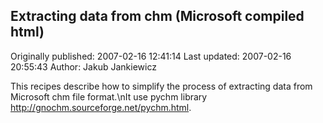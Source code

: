## Extracting data from chm (Microsoft compiled html) 
Originally published: 2007-02-16 12:41:14 
Last updated: 2007-02-16 20:55:43 
Author: Jakub Jankiewicz 
 
This recipes describe how to simplify the process of extracting data from Microsoft chm file format.\nIt use pychm library http://gnochm.sourceforge.net/pychm.html.
